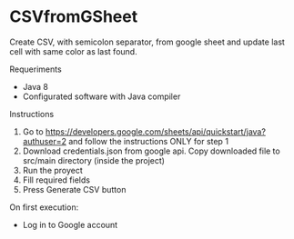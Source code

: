 # CSVfromGSheet
Create CSV, with semicolon separator, from google sheet and update last cell with same color as last found. 

Requeriments

- Java 8
- Configurated software with Java compiler

Instructions

1) Go to https://developers.google.com/sheets/api/quickstart/java?authuser=2 and follow the instructions ONLY for step 1
2) Download credentials.json from google api. Copy downloaded file to src/main directory (inside the project)
3) Run the proyect
4) Fill required fields
5) Press Generate CSV button

On first execution:
- Log in to Google account
